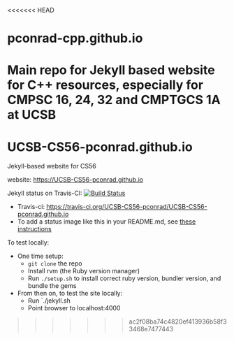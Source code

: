 <<<<<<< HEAD
# pconrad-cpp.github.io
Main repo for Jekyll based website for C++ resources, especially for CMPSC 16, 24, 32 and CMPTGCS 1A at UCSB
=======
# UCSB-CS56-pconrad.github.io
Jekyll-based website for CS56

website: https://UCSB-CS56-pconrad.github.io

Jekyll status on Travis-CI: [![Build Status](https://travis-ci.org/UCSB-CS56-pconrad/UCSB-CS56-pconrad.github.io.svg?branch=master)](https://travis-ci.org/UCSB-CS56-pconrad/UCSB-CS56-pconrad.github.io)
* Travis-ci: https://travis-ci.org/UCSB-CS56-pconrad/UCSB-CS56-pconrad.github.io
* To add a status image like this in your README.md, see [these instructions](https://docs.travis-ci.com/user/status-images/)

To test locally:
* One time setup:
    * `git clone` the repo
    * Install rvm (the Ruby version manager)
    * Run `./setup.sh` to install correct ruby version, bundler version, and bundle the gems
* From then on, to test the site locally:
    * Run `./jekyll.sh
    * Point browser to localhost:4000
>>>>>>> ac2f08ba74c4820ef413936b58f33468e7477443
